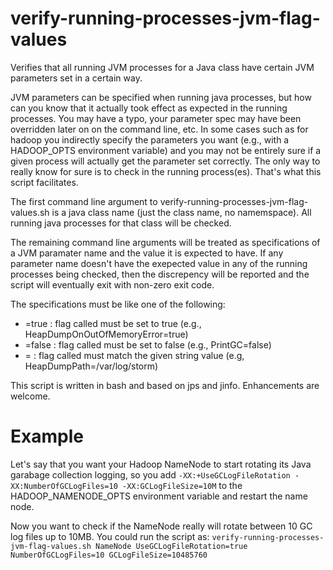 # verify-running-processes-jvm-flag-values

Verifies that all running JVM processes for a Java class have certain 
JVM parameters set in a certain way.

JVM parameters can be specified when running java processes, but how can
you know that it actually took effect as expected in the running 
processes. You may have a typo, your parameter spec may have been 
overridden later on on the command line, etc.  In some cases such as for
hadoop you indirectly specify the parameters you want (e.g., with a
HADOOP_OPTS environment variable) and you may not be entirely sure if a
given process will actually get the parameter set correctly.  The only 
way to really know for sure is to check in the running process(es).
That's what this script facilitates.

The first command line argument to verify-running-processes-jvm-flag-values.sh 
is a java class name (just the class name, no namemspace).  All running 
java processes for that class will be checked.

The remaining command line arguments will be treated as specifications 
of a JVM paramater name and the value it is expected to have.  If any 
parameter name doesn't have the exepected value in any of the running
processes being checked, then the discrepency will be reported and the
script will eventually exit with non-zero exit code.

The specifications must be like one of the following:
* <flag-name>=true : flag called <flag-name> must be set to true (e.g.,
HeapDumpOnOutOfMemoryError=true)
* <flag-name>=false : flag called <flag-name> must be set to false 
(e.g., PrintGC=false)
* <flag-name>=<flag-value> : flag called <flag-name> must match the 
given string value (e.g, HeapDumpPath=/var/log/storm)

This script is written in bash and based on jps and jinfo.  Enhancements
are welcome.

# Example

Let's say that you want your Hadoop NameNode to start rotating its Java
garabage collection logging, so you add `-XX:+UseGCLogFileRotation
-XX:NumberOfGCLogFiles=10 -XX:GCLogFileSize=10M` to the
HADOOP_NAMENODE_OPTS environment variable and restart the name node.
 
Now you want to check if the NameNode really will rotate between 10 GC 
log files up to 10MB.  You could run the script as:
  `verify-running-processes-jvm-flag-values.sh NameNode
  UseGCLogFileRotation=true NumberOfGCLogFiles=10 GCLogFileSize=10485760`
